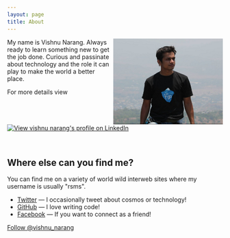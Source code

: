 ```yaml
---
layout: page
title: About
---
```


<a target="blank" href="http://www.thoughtworks.com/profiles/vishnu-narang"><img class="about-me-image" src="/public/Images/me.png" width="256" height="200" align="right"></a>

My name is Vishnu Narang. Always ready to learn something new to get the job done. Curious and passinate about technology and the role it can play to make the world a better place.

For more details view <a href="http://in.linkedin.com/in/vishnunarang"><img src="https://static.licdn.com/scds/common/u/img/webpromo/btn_myprofile_160x33.png" style="border: none;" width="160" height="33" border="0" alt="View vishnu narang's profile on LinkedIn"></a>

<br/>

## Where else can you find me?

You can find me on a variety of world wild interweb sites where my username is usually "rsms".

- [Twitter](http://twitter.com/vishnu_narang) — I occasionally tweet about cosmos or technology!
- [GitHub](https://github.com/vishnun) — I love writing code!
- [Facebook](http://www.facebook.com/vishnu.narang) — If you want to connect as a friend!


<a href="https://twitter.com/vishnu_narang" class="twitter-follow-button" data-show-count="false" data-size="large">Follow @vishnu_narang</a>
<script>!function(d,s,id){var js,fjs=d.getElementsByTagName(s)[0],p=/^http:/.test(d.location)?'http':'https';if(!d.getElementById(id)){js=d.createElement(s);js.id=id;js.src=p+'://platform.twitter.com/widgets.js';fjs.parentNode.insertBefore(js,fjs);}}(document, 'script', 'twitter-wjs');</script>